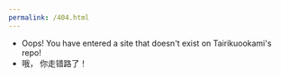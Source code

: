 ```yaml
---
permalink: /404.html
---
```


- Oops! You have entered a site that doesn't exist on Tairikuookami's repo!
- 哦， 你走错路了！
